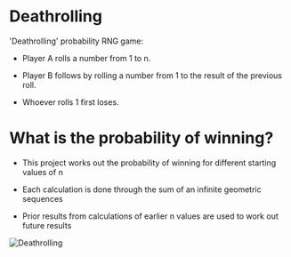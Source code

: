 # Deathrolling

'Deathrolling' probability RNG game: 

- Player A rolls a number from 1 to n. 

- Player B follows by rolling a number from 1 to the result of the previous roll. 

- Whoever rolls 1 first loses. 

# What is the probability of winning?

- This project works out the probability of winning for different starting values of n

- Each calculation is done through the sum of an infinite geometric sequences

- Prior results from calculations of earlier n values are used to work out future results

![Deathrolling](Deathrolling.jpg)
